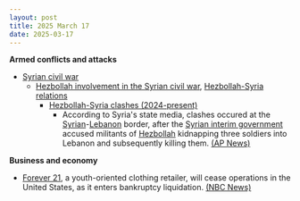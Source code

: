 ```yaml
---
layout: post
title: 2025 March 17
date: 2025-03-17
---
```



**Armed conflicts and attacks**

* [Syrian civil war](https://en.wikipedia.org/wiki/Syrian_civil_war "Syrian civil war")
  + [Hezbollah involvement in the Syrian civil war](https://en.wikipedia.org/wiki/Hezbollah_involvement_in_the_Syrian_civil_war "Hezbollah involvement in the Syrian civil war"), [Hezbollah-Syria relations](https://en.wikipedia.org/wiki/Hezbollah-Syria_relations "Hezbollah-Syria relations")
    - [Hezbollah-Syria clashes (2024-present)](https://en.wikipedia.org/wiki/Hezbollah-Syria_clashes_%282024-present%29 "Hezbollah-Syria clashes (2024-present)")
      * According to Syria's state media, clashes occured at the [Syrian](https://en.wikipedia.org/wiki/Syrian "Syrian")-[Lebanon](https://en.wikipedia.org/wiki/Lebanon "Lebanon") border, after the [Syrian interim government](https://en.wikipedia.org/wiki/Syrian_Government "Syrian Government") accused militants of [Hezbollah](https://en.wikipedia.org/wiki/Hezbollah "Hezbollah") kidnapping three soldiers into Lebanon and subsequently killing them. [(AP News)](https://apnews.com/article/lebanon-syria-army-border-hezbollah-hts-beb2bb44fabc186ab67e661a26b47e3b)

**Business and economy**

* [Forever 21](https://en.wikipedia.org/wiki/Forever_21 "Forever 21"), a youth-oriented clothing retailer, will cease operations in the United States, as it enters bankruptcy liquidation. [(NBC News)](https://www.nbcnews.com/news/us-news/forever-21-set-shut-us-operations-files-bankruptcy-rcna196678?cid=eml_nbn_20250317&user_email=a69b25c34ee3106971d5f88d2145367839ca44beebb1dea21295b0d6fd83f730&utm_campaign=breakingnews&utm_medium=Email%20Sailthru&%243p=e_sailthru&_branch_match_id=7255354825497773528&_branch_referrer=H4sIAAAAAAAAAzWP7WrFIAyGr6bnn23Vfh4oY2yc2xC1aSttVaKu7M%2BufRY2CORNXvIk2WL04VlVVmkLVyil9%2BVh7F5x%2F1awhvsJRJDmiBumR244NKux8hAJj2m7hwv%2BXrBXjuu6yn%2BMdmfu3DKnFMifWhzCFyBhlASIJGwpkuw6DyijcTaQxRwQiJJ2x%2BSj%2FiaoraRj1%2FVDwV%2FazAX%2FhPMQVlnBatbWnPYF61IAFHDmQ7Mvu1GxVvMGgNO6G3s6t8swzIw2Lc8gPmrZNApAKTqDZJSNrarnbpkHvvS8vnnxFFqeXprVZqJCkLux6%2F3G4wdhAcRcCoXuypunjw3dCb%2B4kE%2FmTAEAAA%3D%3D)
